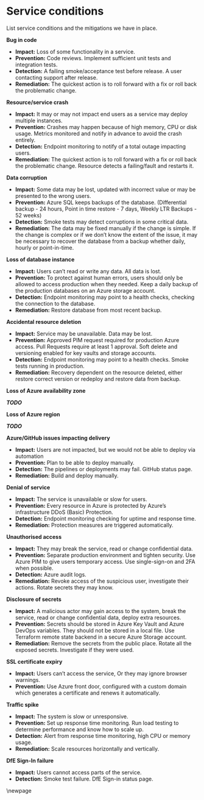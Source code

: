 # Service conditions

List service conditions and the mitigations we have in place.

**Bug in code**

- **Impact:** Loss of some functionality in a service.
- **Prevention:** Code reviews. Implement sufficient unit tests and integration tests.
- **Detection:** A failing smoke/acceptance test before release. A user contacting support after release.
- **Remediation:** The quickest action is to roll forward with a fix or roll back the problematic change.

**Resource/service crash**

- **Impact:** It may or may not impact end users as a service may deploy multiple instances.
- **Prevention:** Crashes may happen because of high memory, CPU or disk usage. Metrics monitored and notify in advance to avoid the crash entirely.
- **Detection:** Endpoint monitoring to notify of a total outage impacting users. 
- **Remediation:** The quickest action is to roll forward with a fix or roll back the problematic change. Resource detects a failing/fault and restarts it.

**Data corruption**

- **Impact:** Some data may be lost, updated with incorrect value or may be presented to the wrong users.
- **Prevention:** Azure SQL keeps backups of the database. (Differential backup - 24 hours,  Point in time restore - 7 days,  Weekly LTR Backups - 52 weeks)
- **Detection:** Smoke tests may detect corruptions in some critical data.
- **Remediation:** The data may be fixed manually if the change is simple. If the change is complex or if we don’t know the extent of the issue, it may be necessary to recover the database from a backup whether daily, hourly or point-in-time.

**Loss of database instance**

- **Impact:** Users can’t read or write any data. All data is lost.
- **Prevention:** To protect against human errors, users should only be allowed to access production when they needed. Keep a daily backup of the production databases on an Azure storage account.
- **Detection:** Endpoint monitoring may point to a health checks, checking the connection to the database.
- **Remediation:** Restore database from most recent backup.

**Accidental resource deletion**

- **Impact:** Service may be unavailable. Data may be lost.
- **Prevention:** Approved PIM request required for production Azure access. Pull Requests require at least 1 approval. Soft delete and versioning enabled for key vaults and storage accounts.
- **Detection:** Endpoint monitoring may point to a health checks. Smoke tests running in production.
- **Remediation:** Recovery dependent on the resource deleted, either restore correct version or redeploy and restore data from backup.

**Loss of Azure availability zone**

_**TODO**_

**Loss of Azure region**

_**TODO**_

**Azure/GitHub issues impacting delivery**

- **Impact:** Users are not impacted, but we would not be able to deploy via automation
- **Prevention:**	Plan to be able to deploy manually.
- **Detection:** The pipelines or deployments may fail. GitHub status page.
- **Remediation:** Build and deploy manually.

**Denial of service**

- **Impact:** The service is unavailable or slow for users.
- **Prevention:** Every resource in Azure is protected by Azure’s infrastructure DDoS (Basic) Protection.
- **Detection:** Endpoint monitoring checking for uptime and response time.
- **Remediation:** Protection measures are triggered automatically.

**Unauthorised access**

- **Impact:** They may break the service, read or change confidential data.
- **Prevention:** Separate production environment and tighten security. Use Azure PIM to give users temporary access. Use single-sign-on and 2FA when possible.
- **Detection:** Azure audit logs.
- **Remediation:** Revoke access of the suspicious user, investigate their actions. Rotate secrets they may know.

**Disclosure of secrets**

- **Impact:** A malicious actor may gain access to the system, break the service, read or change confidential data, deploy extra resources.
- **Prevention:**	Secrets should be stored in Azure Key Vault and Azure DevOps variables. They should not be stored in a local file. Use Terraform remote state backend in a secure Azure Storage account.
- **Remediation:**	Remove the secrets from the public place. Rotate all the exposed secrets. Investigate if they were used.

**SSL certificate expiry**

- **Impact:**	Users can’t access the service, Or they may ignore browser warnings.
- **Prevention:**	 Use Azure front door, configured with a custom domain which generates a certificate and renews it automatically.

**Traffic spike**

- **Impact:**	The system is slow or unresponsive.
- **Prevention:**	Set up response time monitoring. Run load testing to determine performance and know how to scale up.
- **Detection:** Alert from response time monitoring, high CPU or memory usage.
- **Remediation:** Scale resources horizontally and vertically.

**DfE Sign-In failure**

- **Impact:** Users cannot access parts of the service.
- **Detection:** Smoke test failure. DfE Sign-in status page.

<!-- Leave the rest of this page blank -->
\newpage
